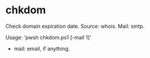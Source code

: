 # chkdom
Check domain expiration date. Source: whois. Mail: smtp.

Usage: 'pwsh chkdom.ps1 [-mail 1]'
* mail: email, if anything.